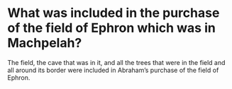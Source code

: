 # What was included in the purchase of the field of Ephron which was in Machpelah?

The field, the cave that was in it, and all the trees that were in the field and all around its border were included in Abraham’s purchase of the field of Ephron.
